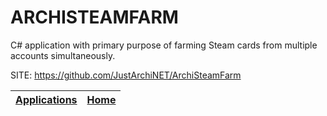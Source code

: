 # ARCHISTEAMFARM

 C# application with primary purpose of farming Steam cards from multiple accounts simultaneously.

 SITE: https://github.com/JustArchiNET/ArchiSteamFarm

 | [Applications](https://portable-linux-apps.github.io/apps.html) | [Home](https://portable-linux-apps.github.io)
 | --- | --- |
